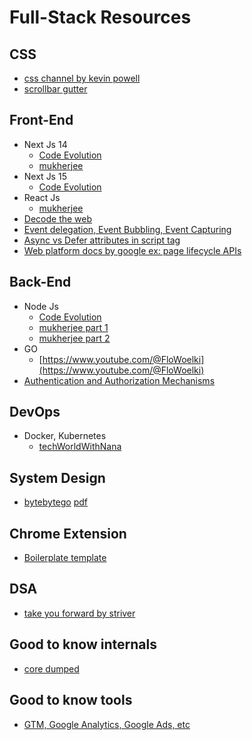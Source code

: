 # Full-Stack Resources

## CSS
- [css channel by kevin powell](https://www.youtube.com/@KevinPowell)
- [scrollbar gutter](https://dev.to/rashidshamloo/preventing-the-layout-shift-caused-by-scrollbars-2flp#:~:text=The%20scrollbar%2Dgutter%20property,and%20prevent%20the%20layout%20shift.)

## Front-End 
- Next Js 14
  - [Code Evolution](https://www.youtube.com/playlist?list=PLC3y8-rFHvwjOKd6gdf4QtV1uYNiQnruI)
  - [mukherjee](https://www.youtube.com/watch?v=mQnWCmVErnw)
- Next Js 15
  - [Code Evolution](https://www.youtube.com/playlist?list=PLC3y8-rFHvwhIEc4I4YsRz5C7GOBnxSJY) 
- React Js
  - [mukherjee](https://www.youtube.com/watch?v=dz458ZkBMak)
- [Decode the web](https://www.youtube.com/@deeecode/playlists)
- [Event delegation, Event Bubbling, Event Capturing](https://www.freecodecamp.org/news/event-bubbling-and-event-capturing-in-javascript/)
- [Async vs Defer attributes in script tag](https://dev.to/fidalmathew/async-vs-defer-in-javascript-which-is-better-26gm)
- [Web platform docs by google ex: page lifecycle APIs](https://developer.chrome.com/docs/web-platform/page-lifecycle-api#event-blur)

## Back-End
- Node Js
  - [Code Evolution](https://www.youtube.com/playlist?list=PLC3y8-rFHvwh8shCMHFA5kWxD9PaPwxaY)
  - [mukherjee part 1](https://www.youtube.com/watch?v=MIJt9H69QVc)
  - [mukherjee part 2](https://www.youtube.com/watch?v=_f7h6xQXiLA)
- GO
  - [https://www.youtube.com/@FloWoelki](https://www.youtube.com/@FloWoelki)
- [Authentication and Authorization Mechanisms](https://shiva-rrad.medium.com/understanding-the-different-methods-of-authentication-and-authorization-2534de1a77f6)

## DevOps
- Docker, Kubernetes
  - [techWorldWithNana](https://www.youtube.com/results?search_query=techworld+with+nana)

## System Design
- [bytebytego](https://www.youtube.com/@ByteByteGo) [pdf](https://blog.bytebytego.com/p/free-system-design-pdf-158-pages)

## Chrome Extension
- [Boilerplate template](https://github.com/omribarmats/chrome-extension-starter)

## DSA
- [take you forward by striver](https://www.youtube.com/@takeUforward)

## Good to know internals
- [core dumped](https://www.youtube.com/@CoreDumpped)

## Good to know tools
- [GTM, Google Analytics, Google Ads, etc](https://www.youtube.com/@LovesData)
